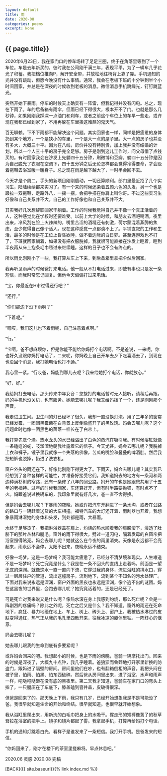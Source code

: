 ```yaml
---
layout: default
title: 雨
date: 2020-08
categories: poems
excerpt: None
---
```


## {{ page.title}}

2020年6月23日，我在家门口的停车场转了足足三圈，终于在角落里等到了一个车位。车是去年新买的，彼时我在公司刚干满三年，表现平平，为了一辆车几乎花光了积蓄。我把档位推向P，解开安全带，并放松地往椅背上靠了靠。手机通知的光并没有跳动，但愿今晚没有什么事情。通常，我会在老板下班的十分钟到半个小时间回家，并总是在深夜的时候收到老板的消息。微信消息手机跳绿光，钉钉跳蓝光。

突然开始下暴雨。停车的时候天上确实有一阵雷，但我记得并没有闪电。总之，现在下雨了。车的后备箱有雨伞，但雨已经下得很大，根本开不了门。也就是那么几秒钟，如果刚刚我踩深一点油门和刹车，或者之前这个车位上的车早一些走，或许现在我都已经到家了，不用再躲在车里挨这难熬的鬼天气。

百无聊赖。下不下雨都不能解决这个问题。其实回家也一样，同样是把疲惫的身体扔到某个地方，一个是狭小的车里，一个是大一点的屋子里。大一点的房子也并没有多大，大概三十平。因为在八线，房价并没有特别贵，加上我并没有结婚的计划，所以一个人三十平的房子完全足够。房子是刚到这儿工作时，问父母借了点钱买的。有时回家我会在沙发上先躺四十五分钟，刷微博和豆瓣。躺四十五分钟是因为自己脱光了衣服在空调下，四十五分钟之后无论怎样都会觉得冷得要命，才会趿着拖鞋去浴室暖一暖身子。总之现在雨是越下越大了，一时半会回不去。

今天才是个周二，手头的新项目刚刚启动，一切还算顺利。部门里最近招了几个实习生，陆陆续续都来实习了。有一个来的时候还染着五颜六色的头发，另一个也是趿拉一双拖鞋，走路外八，一摇一摆，会把手搭在你肩上叫你哥。不过这些实习生好像和自己关系并不大。自己的工作好像也和自己关系并不大。

其实我好几次想辞职回家干躺着。工作的时候我觉得自己并不像一个真正活着的人，这种感觉比在学校时还要难受。以前上大学的时候，和朋友去酒吧喝酒，夜里出来，冷风刮在脸上火辣辣的，嘴里苦涩的酒精还有刺激，荷尔蒙混着蒸腾的焦虑，至少觉得自己像个活人。现在这种感觉一点都谈不上了。平铺直叙的工作和生活，最多的时候是在工位上昏昏欲睡，做不着边际的白日梦。甚至连游戏也不打了，下班就回家躺着，如果没有把衣服脱掉，我就很可能直接在沙发上睡着，睡到半夜再从床上抱条毛巾毯过来继续睡。这样的日子也不会有终点的。

所以雨比刚刚小了一些，我打算从车上下来，到后备箱里拿把伞然后回家。

我再听见雨声的时候爸打来电话。他一般从不打电话过来，即使有事也只是发一条短信，而我时常忘记回复。但他今天偏偏打过来电话。

“宝，你最近在H市过得还行吧？”

“还行。”

“你们那边下没下雨啊？”

“下着呢。”

“嗯哎，我们这儿也下着雨呢，自己注意着点啊。”

“行。”

“宝啊，爸不想麻烦你，但是你能不能给你妈打个电话啊。不是爸说，一来呢，你也好久没跟你妈打电话了，二来呢，你妈晚上自己开车去乡下吃喜酒去了，到现在也没回个消息，我打她电话也打不通。”

我心里一紧。“行哎爸，妈能到哪儿去呢？我来给她打个电话，你就放心。”

“好，好。”

我给妈打去电话，那头传来中年女音：您拨打的电话暂时无人接听，请稍后再拨。妈的手机也没关机，也有服务。她能去哪儿呢？我又给妈拨了一个，还是刚刚那个声音。

我走进卫生间。卫生间的灯已经坏了很久，我却一直没换灯泡。用了三年多的窗帘已经发霉，一团团黑霉菌在白背景上反倒像盛开了的黑玫瑰。妈会去哪儿呢？这个问题此时也像一团黑色的菌落一样长在了白帘上。

我打算先洗个澡。热水龙头的水已经溢出了白色的蒸汽在吸引我。有时候浴缸就像一条逶迤的蛇，吱溜溜地朝我吐露着它的信子。今天尤甚。妈会去哪儿呢？我脱掉上衣和裤子。镜子里我就像一个失落的佛像，苦瓜的嘴脸和叠叠的啤酒肚。然后我把短裤也脱掉，扔进了洗衣机。

窗户外头的雨还在下，好像比刚刚下得更大了。下雨天，妈会去哪儿呢？其实我已经想到了各种各样的可能性，并准备好接受它们。我知道妈去的地方有一条河和两边种满杉树的窄路，还有一条修了八年的阔公路。妈开的车也是她跟爸共用了十五年的老福特。过年的时候我回家，车还算好开，但有时半路要抛锚，有时点不了火。妈跟爸说过换辆车的，我印象里就有好几次，爸一直不舍得换。

但是妈会去哪儿呢？下暴雨的夜晚，她或许把汽车开翻进了一条水沟，或者在公路的路口与一辆赶着送货的大车相撞。福特汽车的大灯还开着，雨刮器也开着，我想象暴雨淋湿她的身体和头发，到处都是雨，大暴雨。

水终于足够烫了。我把淋浴器盖在肩上，灼烧的热水顺着我的肩膀滚下，浸透了肚脐下的那片丛林和腿毛。窗外的雨下得很大，劈过一道闪电，隔着发霉的白窗帘把浴室照得煞亮。妈会去哪儿呢？她就这么在今夜的雨里消失。天像是永远都不会亮起来，雨永远不会停，太阳不出来，夜晚永远不结束。

好像一场梦。这是一场梦吗？我可能太疲惫了，已经分不清梦境和现实。人生难道不是一场梦吗？死亡究竟是什么？我是在一条不回头的直线上走着吗，前面是一望无底的深渊。就像这水一直一直向下流，它穿过我的身体，流进浴缸的排水口，穿过一层层住户的管道，流出这幢房子，流到地下，流到某个不知名的污水处理厂。下面对我来说永远是深渊，窗户外面的黑夜也永远是深渊，像个逃不出的谜团。妈在这黑夜的世界里，会跑去哪儿呢？她究竟活着的，还是已经死了。

可是死亡对我来说又是什么呢？像热水滚在身上我感到灼烧，那么死亡呢？会是一阵剧烈的疼痛吗？除此之外呢，死亡之后又是什么？我不知道。窗外的雨还在死命地下，疯狂、暴力地砸在地上、车上、树上、砖头上、窗户上。我被热水淋过的皮肤变得通红，热气正从我的毛孔里四散开来，往我冰凉的躯体里钻。一阵舒心的惬意。

妈会去哪儿呢？

她去哪儿跟我的生命到底有多要紧呢？

或许妈会回来的吧。我想起小的时候，也是下雨的傍晚，爸骑一辆摩托出门。回来的时候是深夜了，大概九十点钟，我几乎睡着。爸狼狈而鲁莽地打开家里新换的防盗门，跟妈进了隔壁的房间。房间里他们在吵，也有翻箱倒柜的声音。我把头闷在被子里，怕雨、怕黑、怕东西破碎。然后爸从房间里出来，进了浴室，水声和雨声一样，吧哒吧哒砸在没有底的黑夜里。第二天我才知道，爸骑车在家门口的弯头上摔了，一只腿压在了车底下，膝盖磕到窨井盖，皮破得很深。

但爸是回来了的。那天晚上下雨，我只有几岁，已经开始想象我是不是可能没了爸。我很早就知道生命的开始和终结。很早就知道。也很早就开始想象。

我从浴缸里爬出来，用新洗的白毛巾把身上的水吸干。撑走形的短裤像蔫了的秋草耷拉在浴室的把手上。镜子和镜片都起了雾。我拿起手机，打算再给妈打个电话。

手机的通知灯跳着白光，看样子是谁发来了一条短信。我打开手机。是爸发来的短信。

“你妈回来了，刚才在楼下的茶室里搓麻将。早点休息吧。”

2020.06 灵感 
2020.08 完稿

[BACK]({{ site.baseurl}}{% link index.md %})
